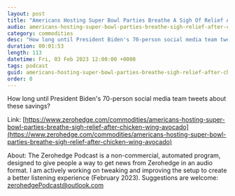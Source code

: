 ```yaml
---
layout: post
title: "Americans Hosting Super Bowl Parties Breathe A Sigh Of Relief After Chicken Wing, Avocado Prices Drop"
audio: americans-hosting-super-bowl-parties-breathe-sigh-relief-after-chicken-wing-avocado-2
category: commodities
desc: "How long until President Biden's 70-person social media team tweets about these savings?"
duration: 00:01:53
length: 113
datetime: Fri, 03 Feb 2023 12:00:00 +0000
tags: podcast
guid: americans-hosting-super-bowl-parties-breathe-sigh-relief-after-chicken-wing-avocado-0
order: 0
---
```

How long until President Biden's 70-person social media team tweets about these savings?

Link: [https://www.zerohedge.com/commodities/americans-hosting-super-bowl-parties-breathe-sigh-relief-after-chicken-wing-avocado](https://www.zerohedge.com/commodities/americans-hosting-super-bowl-parties-breathe-sigh-relief-after-chicken-wing-avocado)

About: The Zerohedge Podcast is a non-commercial, automated program, designed to give people a way to get news from Zerohedge in an audio format.  I am actively working on tweaking and improving the setup to create a better listening experience (February 2023).  Suggestions are welcome: [zerohedgePodcast@outlook.com](mailto:zerohedgePodcast@outlook.com)